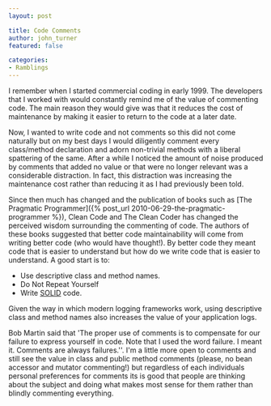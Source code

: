 ```yaml
---
layout: post

title: Code Comments
author: john_turner
featured: false

categories:
- Ramblings
---
```


I remember when I started commercial coding in early 1999.  The developers that I worked with would constantly remind me of the value of commenting code.  The main reason they would give was that it reduces the cost of maintenance by making it easier to return to the code at a later date.

Now, I wanted to write code and not comments so this did not come naturally but on my best days I would diligently comment every class/method declaration and adorn non-trivial methods with a liberal spattering of the same.  After a while I noticed the amount of noise produced by comments that added no value or that were no longer relevant was a considerable distraction.  In fact, this distraction was increasing the maintenance cost rather than reducing it as I had previously been told.

Since then much has changed and the publication of books such as [The Pragmatic Programmer]({% post_url 2010-06-29-the-pragmatic-programmer %}), Clean Code and The Clean Coder has changed the perceived wisdom surrounding the commenting of code.  The authors of these books suggested that better code maintainability will come from writing better code (who would have thought!).  By better code they meant code that is easier to understand but how do we write code that is easier to understand.  A good start is to:

- Use descriptive class and method names.
- Do Not Repeat Yourself
- Write [SOLID](http://en.wikipedia.org/wiki/Solid_%28object-oriented_design%29) code.

Given the way in which modern logging frameworks work, using descriptive class and method names also increases the value of your application logs.

Bob Martin said that 'The proper use of comments is to compensate for our failure to express yourself in code. Note that I used the word failure. I meant it. Comments are always failures.''.  I'm a little more open to comments and still see the value in class and public method comments (please, no bean accessor and mutator commenting!) but regardless of each individuals personal preferences for comments its is good that people are thinking about the subject and doing what makes most sense for them rather than blindly commenting everything.
